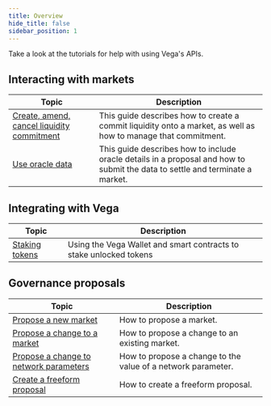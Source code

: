 ```yaml
---
title: Overview
hide_title: false
sidebar_position: 1
---
```

Take a look at the tutorials for help with using Vega's APIs. 

## Interacting with markets
| Topic                                                                 |  Description                                                                                                        |
| ----------------------------------------------------------------------| -------------------------------------------------------------------------------------------------------- |
| [Create, amend, cancel liquidity commitment](./providing-liquidity.md) | This guide describes how to create a commit liquidity onto a market, as well as how to manage that commitment. |
| [Use oracle data](./using-oracle-data.md) | This guide describes how to include oracle details in a proposal and how to submit the data to settle and terminate a market. |

## Integrating with Vega
| Topic                                                                 |  Description                                                                                                        |
| ----------------------------------------------------------------------| -------------------------------------------------------------------------------------------------------- |
| [Staking tokens](./staking-tokens.md)               | Using the Vega Wallet and smart contracts to stake unlocked tokens |

## Governance proposals
| Topic                                                                 |  Description                                                                                                        |
| ----------------------------------------------------------------------| -------------------------------------------------------------------------------------------------------- |
| [Propose a new market](./proposals/new-market-proposal.md)                           | How to propose a market. |
| [Propose a change to a market](./proposals/update-market-proposal.md)                           | How to propose a change to an existing market. |
| [Propose a change to network parameters](./proposals/network-parameter-proposal.md)        | How to propose a change to the value of a network parameter. |
| [Create a freeform proposal](./proposals/freeform-proposal.md)                     | How to create a freeform proposal. |
